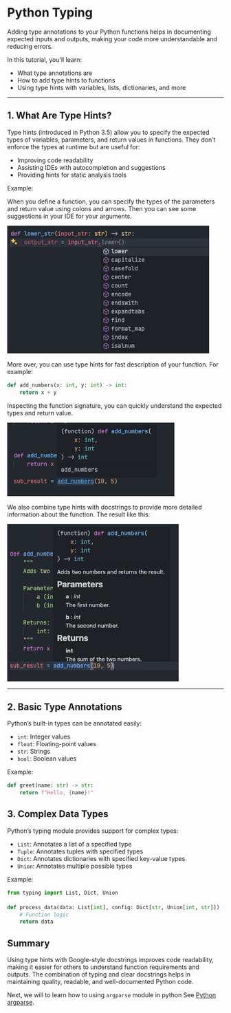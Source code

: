 # Python Typing

Adding type annotations to your Python functions helps in documenting expected inputs and outputs, making your code more understandable and reducing errors.

In this tutorial, you’ll learn:

- What type annotations are
- How to add type hints to functions
- Using type hints with variables, lists, dictionaries, and more

---

## 1. What Are Type Hints?

Type hints (introduced in Python 3.5) allow you to specify the expected types of variables, parameters, and return values in functions. They don’t enforce the types at runtime but are useful for:

- Improving code readability
- Assisting IDEs with autocompletion and suggestions
- Providing hints for static analysis tools

Example:

When you define a function, you can specify the types of the parameters and return value using colons and arrows. Then you can see some suggestions in your IDE for your arguments.

![Function Typing Example](./images/function_typing_suggestion_example.png)

More over, you can use type hints for fast description of your function. For example:

```python
def add_numbers(x: int, y: int) -> int:
    return x + y
```

Inspecting the function signature, you can quickly understand the expected types and return value.

![Function Typing Example](./images/function_typing_example.png)

We also combine type hints with docstrings to provide more detailed information about the function. The result like this:

![Function Typing and Docstring Example](./images/function_typing_docstring_example.png)

---

## 2. Basic Type Annotations

Python’s built-in types can be annotated easily:

- `int`: Integer values
- `float`: Floating-point values
- `str`: Strings
- `bool`: Boolean values

Example:

```python
def greet(name: str) -> str:
    return f"Hello, {name}!"
```

## 3. Complex Data Types

Python’s typing module provides support for complex types:

- `List`: Annotates a list of a specified type
- `Tuple`: Annotates tuples with specified types
- `Dict`: Annotates dictionaries with specified key-value types
- `Union`: Annotates multiple possible types

Example:

```python
from typing import List, Dict, Union

def process_data(data: List[int], config: Dict[str, Union[int, str]]) -> List[int]:
    # Function logic
    return data
```

## Summary

Using type hints with Google-style docstrings improves code readability, making it easier for others to understand function requirements and outputs. The combination of typing and clear docstrings helps in maintaining quality, readable, and well-documented Python code.

Next, we will to learn how to using `argparse` module in python See [Python argparse](./3.ArgumentParser.md).
